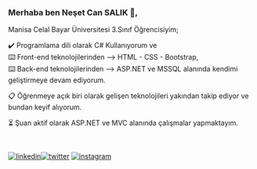 ### Merhaba ben Neşet Can SALIK :wave:,

Manisa Celal Bayar Üniversitesi 3.Sınıf Öğrencisiyim;

:heavy_check_mark:	 Programlama dili olarak C# Kullanıyorum ve  
:keyboard: Front-end teknolojilerinden --> HTML - CSS - Bootstrap,  
:keyboard: Back-end teknolojilerinden  --> ASP.NET ve MSSQL alanında kendimi geliştirmeye devam ediyorum.

:clipboard: Öğrenmeye açık biri olarak gelişen teknolojileri yakından takip ediyor ve bundan keyif alıyorum.

:hourglass_flowing_sand: Şuan aktif olarak ASP.NET ve MVC alanında çalışmalar yapmaktayım.

&nbsp;&nbsp;

[![linkedin](https://img.shields.io/badge/Linkedin-2F95C2?style=for-the-badge&logo=Linkedin&logoColor=linkedin)](https://www.linkedin.com/in/neset-can-sal%C4%B1k-b23a9a177/)[![twitter](https://img.shields.io/badge/twitter-ffffff?style=for-the-badge&logo=twitter&logoColor=twitter)](https://twitter.com/Cansalik21) [![instagram](https://img.shields.io/badge/instagram-ffffff?style=for-the-badge&logo=instagram&logoColor=instagram)](https://www.instagram.com/cansalik.21/)
